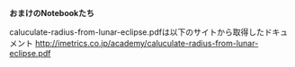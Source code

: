 **おまけのNotebookたち**

caluculate-radius-from-lunar-eclipse.pdfは以下のサイトから取得したドキュメント
http://imetrics.co.jp/academy/caluculate-radius-from-lunar-eclipse.pdf

